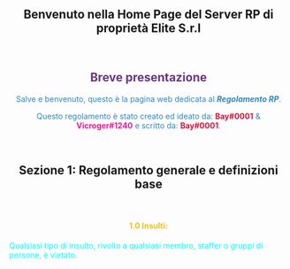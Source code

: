 <style>
h2 {text-align: center;}
h4 {text-align: center;}
</style>

<h2>Benvenuto nella Home Page del Server RP di proprietà Elite S.r.l</h2>
&nbsp;
<h2><span style="color:#6C3483">Breve presentazione</span></h2>
<center><p><span style="color:#2E86C1">Salve e benvenuto, questo è la pagina web dedicata al <b><i>Regolamento RP</i></b>.</span></p>
<p><span style="color:#2E86C1">Questo regolamento è stato creato ed ideato da: <span style="color:#DC143C"><b>Bay#0001</b></span> & <span style="color:#FF1493"><b>Vicroger#1240</b></span> e scritto da: <span style="color:#DC143C"><b>Bay#0001</b></span>.</span></p></center>
&nbsp;
<h2>Sezione 1: Regolamento generale e definizioni base</h2>
&nbsp;
<h4><span style="color:#EFC01A">1.0 Insulti:</span></h4>
<p><span style="color:#00FFFF">Qualsiasi tipo di insulto, rivolto a qualsiasi membro, staffer o gruppi di persone, è vietato.</span></p>
